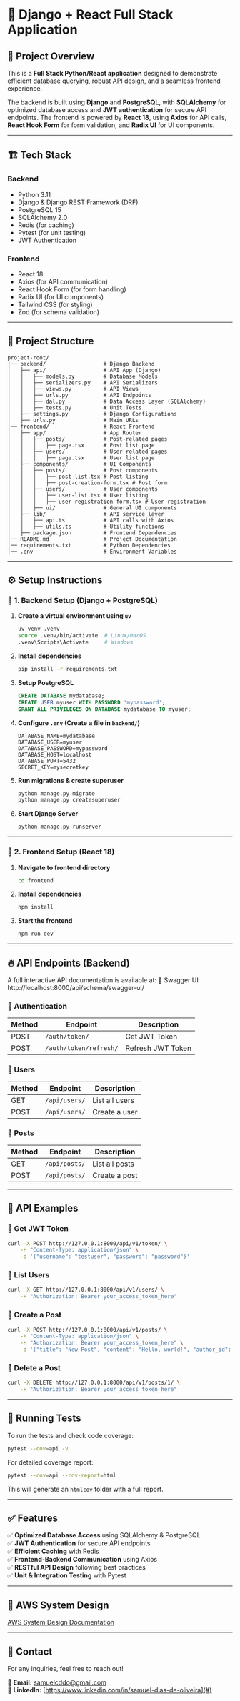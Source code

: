# 📌 Django + React Full Stack Application

## 🚀 Project Overview

This is a **Full Stack Python/React application** designed to demonstrate efficient database querying, robust API design, and a seamless frontend experience.

The backend is built using **Django** and **PostgreSQL**, with **SQLAlchemy** for optimized database access and **JWT authentication** for secure API endpoints. The frontend is powered by **React 18**, using **Axios** for API calls, **React Hook Form** for form validation, and **Radix UI** for UI components.

---

## 🏗️ Tech Stack

### **Backend**

- Python 3.11
- Django & Django REST Framework (DRF)
- PostgreSQL 15
- SQLAlchemy 2.0
- Redis (for caching)
- Pytest (for unit testing)
- JWT Authentication

### **Frontend**

- React 18
- Axios (for API communication)
- React Hook Form (for form handling)
- Radix UI (for UI components)
- Tailwind CSS (for styling)
- Zod (for schema validation)

---

## 📂 Project Structure

```
project-root/
│── backend/                  # Django Backend
│   ├── api/                  # API App (Django)
│   │   ├── models.py         # Database Models
│   │   ├── serializers.py    # API Serializers
│   │   ├── views.py          # API Views
│   │   ├── urls.py           # API Endpoints
│   │   ├── dal.py            # Data Access Layer (SQLAlchemy)
│   │   ├── tests.py          # Unit Tests
│   ├── settings.py           # Django Configurations
│   ├── urls.py               # Main URLs
│── frontend/                 # React Frontend
│   ├── app/                  # App Router
│   │   ├── posts/            # Post-related pages
│   │   │   ├── page.tsx      # Post list page
│   │   ├── users/            # User-related pages
│   │   │   ├── page.tsx      # User list page
│   ├── components/           # UI Components
│   │   ├── posts/            # Post components
│   │   │   ├── post-list.tsx # Post listing
│   │   │   ├── post-creation-form.tsx # Post form
│   │   ├── users/            # User components
│   │   │   ├── user-list.tsx # User listing
│   │   │   ├── user-registration-form.tsx # User registration
│   │   ├── ui/               # General UI components
│   ├── lib/                  # API service layer
│   │   ├── api.ts            # API calls with Axios
│   │   ├── utils.ts          # Utility functions
│   ├── package.json          # Frontend Dependencies
│── README.md                 # Project Documentation
│── requirements.txt          # Python Dependencies
│── .env                      # Environment Variables
```

---

## ⚙️ Setup Instructions

### 🔹 **1. Backend Setup (Django + PostgreSQL)**

1. **Create a virtual environment using `uv`**
   ```bash
   uv venv .venv
   source .venv/bin/activate  # Linux/macOS
   .venv\Scripts\Activate     # Windows
   ```

2. **Install dependencies**
   ```bash
   pip install -r requirements.txt
   ```

3. **Setup PostgreSQL**
   ```sql
   CREATE DATABASE mydatabase;
   CREATE USER myuser WITH PASSWORD 'mypassword';
   GRANT ALL PRIVILEGES ON DATABASE mydatabase TO myuser;
   ```

4. **Configure `.env` (Create a file in `backend/`)**
   ```env
   DATABASE_NAME=mydatabase
   DATABASE_USER=myuser
   DATABASE_PASSWORD=mypassword
   DATABASE_HOST=localhost
   DATABASE_PORT=5432
   SECRET_KEY=mysecretkey
   ```

5. **Run migrations & create superuser**
   ```bash
   python manage.py migrate
   python manage.py createsuperuser
   ```

6. **Start Django Server**
   ```bash
   python manage.py runserver
   ```

---

### 🔹 **2. Frontend Setup (React 18)**

1. **Navigate to frontend directory**
   ```bash
   cd frontend
   ```

2. **Install dependencies**
   ```bash
   npm install
   ```

3. **Start the frontend**
   ```bash
   npm run dev
   ```

---

## 🔥 API Endpoints (Backend)

A full interactive API documentation is available at:
🔗 Swagger UI http://localhost:8000/api/schema/swagger-ui/

### 🔹 Authentication

| Method | Endpoint               | Description       |
| ------ | ---------------------- | ----------------- |
| POST   | `/auth/token/`         | Get JWT Token     |
| POST   | `/auth/token/refresh/` | Refresh JWT Token |

### 🔹 Users

| Method | Endpoint      | Description    |
| ------ | ------------- | -------------- |
| GET    | `/api/users/` | List all users |
| POST   | `/api/users/` | Create a user  |

### 🔹 Posts

| Method | Endpoint      | Description    |
| ------ | ------------- | -------------- |
| GET    | `/api/posts/` | List all posts |
| POST   | `/api/posts/` | Create a post  |

---

## 📡 API Examples

### 🔹 Get JWT Token
```sh
curl -X POST http://127.0.0.1:8000/api/v1/token/ \
    -H "Content-Type: application/json" \
    -d '{"username": "testuser", "password": "password"}'
```

### 🔹 List Users
```sh
curl -X GET http://127.0.0.1:8000/api/v1/users/ \
    -H "Authorization: Bearer your_access_token_here"
```

### 🔹 Create a Post
```sh
curl -X POST http://127.0.0.1:8000/api/v1/posts/ \
    -H "Content-Type: application/json" \
    -H "Authorization: Bearer your_access_token_here" \
    -d '{"title": "New Post", "content": "Hello, world!", "author_id": 1}'
```

### 🔹 Delete a Post
```sh
curl -X DELETE http://127.0.0.1:8000/api/v1/posts/1/ \
    -H "Authorization: Bearer your_access_token_here"
```

---
## 🧪 Running Tests

To run the tests and check code coverage:
```bash
pytest --cov=api -v
```

For detailed coverage report:
```bash
pytest --cov=api --cov-report=html
```
This will generate an `htmlcov` folder with a full report.

---

## ✅ Features

✅ **Optimized Database Access** using SQLAlchemy & PostgreSQL  
✅ **JWT Authentication** for secure API endpoints  
✅ **Efficient Caching** with Redis  
✅ **Frontend-Backend Communication** using Axios  
✅ **RESTful API Design** following best practices  
✅ **Unit & Integration Testing** with Pytest  

---

## 🔗 AWS System Design
[AWS System Design Documentation](aws_system_design.md)

---


## 🚀 Contact
For any inquiries, feel free to reach out!

🔗 **Email:** samuelcddo@gmail.com  
🔗 **LinkedIn:** [https://www.linkedin.com/in/samuel-dias-de-oliveira](#)
